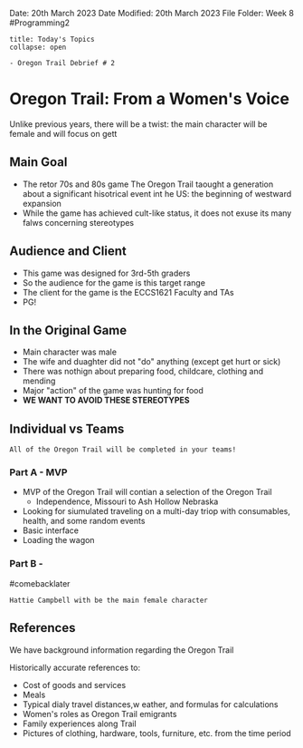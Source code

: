 Date: 20th March 2023
Date Modified: 20th March 2023
File Folder: Week 8
#Programming2 

```ad-abstract
title: Today's Topics
collapse: open

- Oregon Trail Debrief # 2

```

# Oregon Trail: From a Women's Voice

Unlike previous years, there will be a twist: the main character will be female and will focus on gett

## Main Goal

- The retor 70s and 80s game The Oregon Trail taought a generation about a significant hisotrical event int he US: the beginning of westward expansion
- While the game has achieved cult-like status, it does not exuse its many falws concerning stereotypes

## Audience and Client

- This game was designed for 3rd-5th graders
- So the audience for the game is this target range
- The client for the game is the ECCS1621 Faculty and TAs
- PG!

## In the Original Game

- Main character was male
- The wife and duaghter did not "do" anything (except get hurt or sick)
- There was nothign about preparing food, childcare, clothing and mending
- Major "action" of the game was hunting for food
- **WE WANT TO AVOID THESE STEREOTYPES**

## Individual vs Teams

```ad-important
All of the Oregon Trail will be completed in your teams!
```

### Part A - MVP

- MVP of the Oregon Trail will contian a selection of the Oregon Trail
	- Independence, Missouri to Ash Hollow Nebraska
- Looking for siumulated traveling on a multi-day triop with consumables, health, and some random events
- Basic interface
- Loading the wagon

### Part B - 
#comebacklater 

```ad-note
Hattie Campbell with be the main female character
```

## References

We have background information regarding the Oregon Trail

Historically accurate references to:
- Cost of goods and services
- Meals
- Typical dialy travel distances,w eather, and formulas for calculations
- Women's roles as Oregon Trail emigrants
- Family experiences along Trail
- Pictures of clothing, hardware, tools, furniture, etc. from the time period

